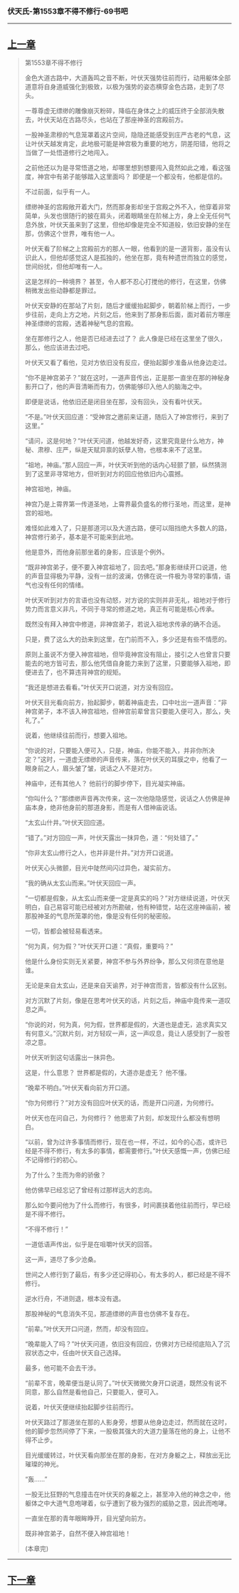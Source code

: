 ### 伏天氏-第1553章不得不修行-69书吧

--------
[上一章](./1be559636a02a6a1c3659ba71b7d0728.md)
--------


>
>
>
>第1553章不得不修行
>
>金色大道古路中，大道轰鸣之音不断，叶伏天强势往前而行，动用躯体全部道意将自身道威强化到极致，以极为强势的姿态横穿金色古路，走到了尽头。
>
>一尊尊虚无缥缈的雕像崩灭粉碎，降临在身体之上的威压终于全部消失散去，叶伏天站在古路尽头，也站在了那座神圣的宫殿前方。
>
>一股神圣肃穆的气息笼罩着这片空间，隐隐还能感受到庄严古老的气息，这让叶伏天越发肯定，此地极可能是神宫极为重要的地方，阴差阳错，他将之当做了一处悟道修行之地闯入。
>
>之前他还以为是寻常悟道之地，却哪里想到想要闯入竟然如此之难，看这强度，神宫中有弟子能够踏入这里面吗？
>即便是一个都没有，他都是信的。
>
>不过前面，似乎有一人。
>
>缥缈神圣的宫殿敞开着大门，然而那身影却坐于宫殿之外不入，他穿着非常简单，头发也很随行的披在肩头，闭着眼睛坐在阶梯上方，身上全无任何气息外放，叶伏天虽来到了这里，但他却像是完全不知道般，依旧安静的坐在那，仿佛这个世界，唯有他一人。
>
>叶伏天看了阶梯之上宫殿前方的那人一眼，他看到的是一道背影，虽没有认识此人，但他却感觉这人是孤独的，他坐在那，竟有种遗世而独立的感觉，世间纷扰，但他却唯有一人。
>
>这是怎样的一种境界？
>甚至，令人都不忍心打搅他的修行，在这里，仿佛稍微发出些动静都是罪过。
>
>叶伏天安静的在那站了片刻，随后才缓缓抬起脚步，朝着阶梯上而行，一步步往前，走向上方之地，片刻之后，他来到了那身影后面，面对着前方哪座神圣缥缈的宫殿，透着神秘气息的宫殿。
>
>坐在那修行之人，他是否已经进去过了？
>此人像是已经在这里坐了很久，那么，他应该进去过吧。
>
>叶伏天又看了看他，见对方依旧没有反应，便抬起脚步准备从他身边走过。
>
>“你不是神宫弟子？”就在这时，一道声音传出，正是那一直坐在那的神秘身影开口了，他的声音清晰而有力，仿佛能够印入他人的脑海之中。
>
>即便是说话，他依旧还是闭目坐在那，没有回头，没有看叶伏天。
>
>“不是。”叶伏天回应道：“受神宫之邀前来证道，随后入了神宫修行，来到了这里。”
>
>“请问，这是何地？”叶伏天问道，他越发好奇，这里究竟是什么地方，神秘、肃穆、庄严，纵是天赋异禀的妖孽人物，也根本来不了这里。
>
>“祖地，神庙。”那人回应一声，叶伏天听到他的话内心轻颤了颤，纵然猜测到了这里非寻常地方，但听到对方的回应他依旧内心震撼。
>
>神宫祖地，神庙。
>
>神宫乃是上霄界第一传道圣地，上霄界最负盛名的修行圣地，而这里，是神宫的祖地。
>
>难怪如此难入了，只是那道河以及大道古路，便可以阻挡绝大多数人的路，神宫修行弟子，基本是不可能来到此地。
>
>他是意外，而他身前那坐着的身影，应该是个例外。
>
>“既非神宫弟子，便不要入神宫祖地了，回去吧。”那身影继续开口说道，他的声音显得极为平静，没有一丝的波澜，仿佛在说一件极为寻常的事情，语气也没有任何的情绪。
>
>叶伏天听到对方的言语也没有动怒，对方说的实则并非无礼，祖地对于修行势力而言意义非凡，不同于寻常的修道之地，真正有可能是核心传承。
>
>既然没有拜入神宫中修道，非神宫弟子，若说入祖地求传承的确不合适。
>
>只是，费了这么大的劲来到这里，在门前而不入，多少还是有些不情愿的。
>
>原则上虽说不方便入神宫祖地，但毕竟神宫没有阻止，接引之人也曾言只要能去的地方皆可去，那么他凭借自身能力来到了这里，只要能够入祖地，即便进去了，也不算违背神宫的规矩。
>
>“我还是想进去看看。”叶伏天开口说道，对方没有回应。
>
>叶伏天目光看向前方，抬起脚步，朝着神庙走去，口中吐出一道声音：“非神宫弟子，本不该入神宫祖地，但神宫前辈曾言只要能入便可入，那么，失礼了。”
>
>说着，他继续往前而行，想要入祖地。
>
>“你说的对，只要能入便可入，只是，神庙，你能不能入，并非你所决定？”这时，一道虚无缥缈的声音传来，落在叶伏天的耳膜之中，他看了一眼身前之人，眉头皱了皱，说话之人不是对方。
>
>神庙中，还有其他人？
>他前行的脚步停下，目光凝实神庙。
>
>“你叫什么？”那缥缈声音再次传来，这一次他隐隐感觉，说话之人仿佛是神庙本身，绝非他身前的那道身影，而是有人借神庙说话。
>
>“太玄山什井。”叶伏天回应道。
>
>“错了。”对方回应一声，叶伏天露出一抹异色，道：“何处错了。”
>
>“你非太玄山修行之人，也并非是什井。”对方开口说道。
>
>叶伏天心头微颤，目光中陡然间闪过异色，凝实前方。
>
>“我的确从太玄山而来。”叶伏天回应一声。
>
>“一切都是假象，从太玄山而来便一定是真实的吗？”对方继续说道，叶伏天明白，自己易容可能已经被对方所勘破，他有种错觉，站在这座神庙前，被那股神圣的气息所笼罩的他，像是没有任何的秘密般。
>
>一切，皆都会被轻易看透来。
>
>“何为真，何为假？”叶伏天开口道：“真假，重要吗？”
>
>他是什么身份实则无关紧要，神宫不参与外界纷争，那么又何须在意他是谁。
>
>无论是来自太玄山，还是来自天谕界，对于神宫而言，皆都没有什么区别。
>
>对方沉默了片刻，像是在思考叶伏天的话，片刻之后，神庙中竟传来一道叹息之声。
>
>“你说的对，何为真，何为假，世界都是假的，大道也是虚无，追求真实又有何意义。”沉默片刻，对方轻叹一声，这一声叹息，竟让人感受到了一股苍凉之意。
>
>叶伏天听到这句话露出一抹异色。
>
>这是，什么意思？
>世界都是假的，大道亦是虚无？
>他不懂。
>
>“晚辈不明白。”叶伏天看向前方开口道。
>
>“你为何修行？”对方没有回应叶伏天的话，而是开口问道，为何修行。
>
>叶伏天也在问自己，为何修行？
>他思索了片刻，却发现什么都没有想明白。
>
>“以前，曾为过许多事情而修行，现在也一样，不过，如今的心态，或许已经是不得不修行，有太多的事情，都需要修行。”叶伏天感慨一声，仿佛已经不记得修行的初心。
>
>为了什么？生而为帝的骄傲？
>
>他仿佛早已经忘记了曾经有过那样远大的志向。
>
>那么如今要问他为了什么而修行，有很多，时间裹挟着他往前而行，早已经是不得不修行。
>
>“不得不修行！”
>
>一道低语声传出，似乎是在咀嚼叶伏天的回答。
>
>这一声，道尽了多少沧桑。
>
>世间之人修行到了最后，有多少还记得初心，有太多的人，都已经是不得不修行。
>
>逆水行舟，不进则退，根本没有退。
>
>那股神秘的气息消失不见，那道缥缈的声音也仿佛不复存在。
>
>“前辈。”叶伏天开口问道，然而，却没有回应。
>
>“晚辈能入了吗？”叶伏天问道，依旧没有回应，仿佛对方已经彻底陷入了沉寂状态之中，任由叶伏天自己选择。
>
>最多，他可能不会去干涉。
>
>“前辈不言，晚辈便当是认同了。”叶伏天微微欠身开口说道，既然没有说不同意，那么自然是看他自己，只要能入，便可入。
>
>说着，叶伏天便继续抬起脚步往前而行。
>
>叶伏天路过了那道坐在那的人影身旁，想要从他身边走过，然而就在这时，他的脚步忽然间停了下来，一股极其强大的大道力量落在他的身上，让他不得不止步。
>
>目光缓缓转过，叶伏天看向那坐在那的身影，在对方身躯之上，释放出无比璀璨的神光。
>
>“轰……”
>
>一股无比狂野的气息撞击在叶伏天的身躯之上，甚至冲入他的神念之中，他躯体之中大道气息咆哮着，似乎遭到了极为强烈的威胁之意，因此而咆哮。
>
>一直坐在那的青年眼眸睁开，目光望向前方。
>
>既非神宫弟子，自然不便入神宫祖地！
>
>(本章完)
>
>

--------
[下一章](./294d2cbde5d9ebfb1a93f4ff9ef7d751.md)
--------
